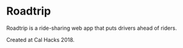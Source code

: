 # Roadtrip

Roadtrip is a ride-sharing web app that puts drivers ahead of riders.

Created at Cal Hacks 2018.
